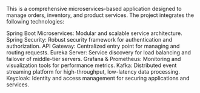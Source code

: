 This is a comprehensive microservices-based application designed to manage orders, inventory, and product services. The project integrates the following technologies:

Spring Boot Microservices: Modular and scalable service architecture.
Spring Security: Robust security framework for authentication and authorization.
API Gateway: Centralized entry point for managing and routing requests.
Eureka Server: Service discovery for load balancing and failover of middle-tier servers.
Grafana & Prometheus: Monitoring and visualization tools for performance metrics.
Kafka: Distributed event streaming platform for high-throughput, low-latency data processing.
Keycloak: Identity and access management for securing applications and services.

